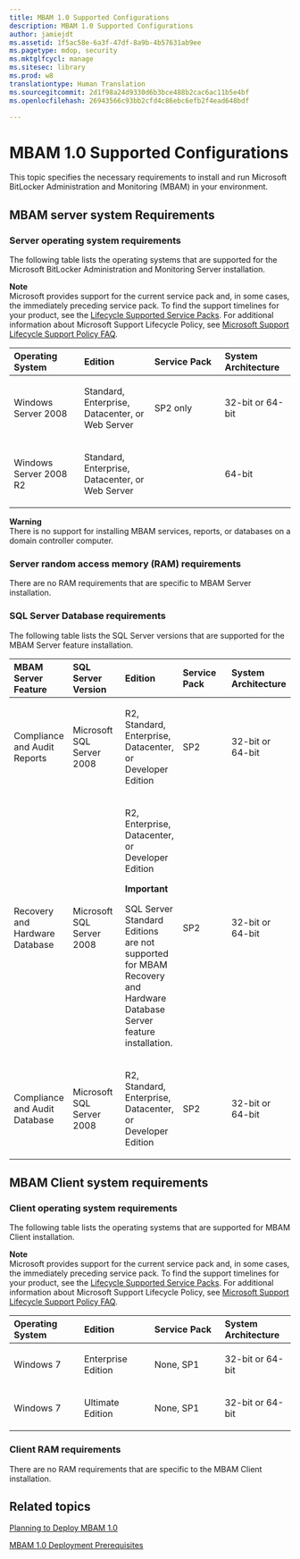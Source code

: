 ```yaml
---
title: MBAM 1.0 Supported Configurations
description: MBAM 1.0 Supported Configurations
author: jamiejdt
ms.assetid: 1f5ac58e-6a3f-47df-8a9b-4b57631ab9ee
ms.pagetype: mdop, security
ms.mktglfcycl: manage
ms.sitesec: library
ms.prod: w8
translationtype: Human Translation
ms.sourcegitcommit: 2d1f98a24d9330d6b3bce488b2cac6ac11b5e4bf
ms.openlocfilehash: 26943566c93bb2cfd4c86ebc6efb2f4ead648bdf

---
```



# MBAM 1.0 Supported Configurations


This topic specifies the necessary requirements to install and run Microsoft BitLocker Administration and Monitoring (MBAM) in your environment.

## <a href="" id="---------mbam-server-system-requirements"></a> MBAM server system Requirements


### Server operating system requirements

The following table lists the operating systems that are supported for the Microsoft BitLocker Administration and Monitoring Server installation.

**Note**  
Microsoft provides support for the current service pack and, in some cases, the immediately preceding service pack. To find the support timelines for your product, see the [Lifecycle Supported Service Packs](http://go.microsoft.com/fwlink/p/?LinkId=31975). For additional information about Microsoft Support Lifecycle Policy, see [Microsoft Support Lifecycle Support Policy FAQ](http://go.microsoft.com/fwlink/p/?LinkId=31976).

 

<table>
<colgroup>
<col width="25%" />
<col width="25%" />
<col width="25%" />
<col width="25%" />
</colgroup>
<thead>
<tr class="header">
<th align="left">Operating System</th>
<th align="left">Edition</th>
<th align="left">Service Pack</th>
<th align="left">System Architecture</th>
</tr>
</thead>
<tbody>
<tr class="odd">
<td align="left"><p>Windows Server 2008</p></td>
<td align="left"><p>Standard, Enterprise, Datacenter, or Web Server</p></td>
<td align="left"><p>SP2 only</p></td>
<td align="left"><p>32-bit or 64-bit</p></td>
</tr>
<tr class="even">
<td align="left"><p>Windows Server 2008 R2</p></td>
<td align="left"><p>Standard, Enterprise, Datacenter, or Web Server</p></td>
<td align="left"></td>
<td align="left"><p>64-bit</p></td>
</tr>
</tbody>
</table>

 

**Warning**  
There is no support for installing MBAM services, reports, or databases on a domain controller computer.

 

### <a href="" id="server-random-access-memory--ram--requirements-"></a>Server random access memory (RAM) requirements

There are no RAM requirements that are specific to MBAM Server installation.

### <a href="" id="sql-server-database-requirements-"></a>SQL Server Database requirements

The following table lists the SQL Server versions that are supported for the MBAM Server feature installation.

<table>
<colgroup>
<col width="20%" />
<col width="20%" />
<col width="20%" />
<col width="20%" />
<col width="20%" />
</colgroup>
<thead>
<tr class="header">
<th align="left">MBAM Server Feature</th>
<th align="left">SQL Server Version</th>
<th align="left">Edition</th>
<th align="left">Service Pack</th>
<th align="left">System Architecture</th>
</tr>
</thead>
<tbody>
<tr class="odd">
<td align="left"><p>Compliance and Audit Reports</p></td>
<td align="left"><p>Microsoft SQL Server 2008 </p></td>
<td align="left"><p>R2, Standard, Enterprise, Datacenter, or Developer Edition</p></td>
<td align="left"><p>SP2</p></td>
<td align="left"><p>32-bit or 64-bit</p></td>
</tr>
<tr class="even">
<td align="left"><p>Recovery and Hardware Database</p></td>
<td align="left"><p>Microsoft SQL Server 2008 </p></td>
<td align="left"><p>R2, Enterprise, Datacenter, or Developer Edition</p>
<div class="alert">
<strong>Important</strong>  
<p>SQL Server Standard Editions are not supported for MBAM Recovery and Hardware Database Server feature installation.</p>
</div>
<div>
 
</div></td>
<td align="left"><p>SP2</p></td>
<td align="left"><p>32-bit or 64-bit</p></td>
</tr>
<tr class="odd">
<td align="left"><p>Compliance and Audit Database</p></td>
<td align="left"><p>Microsoft SQL Server 2008 </p></td>
<td align="left"><p>R2, Standard, Enterprise, Datacenter, or Developer Edition</p></td>
<td align="left"><p>SP2</p></td>
<td align="left"><p>32-bit or 64-bit</p></td>
</tr>
</tbody>
</table>

 

## <a href="" id="---------mbam-client-system-requirements"></a> MBAM Client system requirements


### Client operating system requirements

The following table lists the operating systems that are supported for MBAM Client installation.

**Note**  
Microsoft provides support for the current service pack and, in some cases, the immediately preceding service pack. To find the support timelines for your product, see the [Lifecycle Supported Service Packs](http://go.microsoft.com/fwlink/p/?LinkId=31975). For additional information about Microsoft Support Lifecycle Policy, see [Microsoft Support Lifecycle Support Policy FAQ](http://go.microsoft.com/fwlink/p/?LinkId=31976).

 

<table>
<colgroup>
<col width="25%" />
<col width="25%" />
<col width="25%" />
<col width="25%" />
</colgroup>
<thead>
<tr class="header">
<th align="left">Operating System</th>
<th align="left">Edition</th>
<th align="left">Service Pack</th>
<th align="left">System Architecture</th>
</tr>
</thead>
<tbody>
<tr class="odd">
<td align="left"><p>Windows 7</p></td>
<td align="left"><p>Enterprise Edition</p></td>
<td align="left"><p>None, SP1</p></td>
<td align="left"><p>32-bit or 64-bit</p></td>
</tr>
<tr class="even">
<td align="left"><p>Windows 7</p></td>
<td align="left"><p>Ultimate Edition</p></td>
<td align="left"><p>None, SP1</p></td>
<td align="left"><p>32-bit or 64-bit</p></td>
</tr>
</tbody>
</table>

 

### <a href="" id="client-ram-requirements-"></a>Client RAM requirements

There are no RAM requirements that are specific to the MBAM Client installation.

## Related topics


[Planning to Deploy MBAM 1.0](planning-to-deploy-mbam-10.md)

[MBAM 1.0 Deployment Prerequisites](mbam-10-deployment-prerequisites.md)

 

 








<!--HONumber=Jun16_HO4-->


